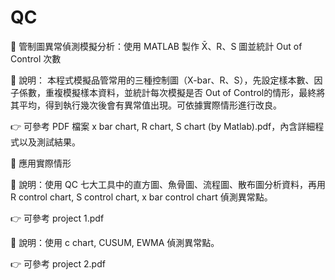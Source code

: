 # QC

🎯 管制圖異常偵測模擬分析：使用 MATLAB 製作 X̄、R、S 圖並統計 Out of Control 次數

  📄 說明：
    本程式模擬品管常用的三種控制圖（X-bar、R、S），先設定樣本數、因子係數，重複模擬樣本資料，並統計每次模擬是否 Out of Control的情形，最終將其平均，得到執行幾次後會有異常值出現。可依據實際情形進行改良。

  👉 可參考 PDF 檔案 x bar chart, R chart, S chart (by Matlab).pdf，內含詳細程式以及測試結果。

🎯 應用實際情形

  📄 說明：使用 QC 七大工具中的直方圖、魚骨圖、流程圖、散布圖分析資料，再用 R control chart, S control chart, x bar control chart 偵測異常點。
  
  👉 可參考 project 1.pdf

  📄 說明：使用 c chart, CUSUM, EWMA 偵測異常點。
  
  👉 可參考 project 2.pdf
